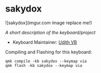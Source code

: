 # sakydox

![sakydox](imgur.com image replace me!)

*A short description of the keyboard/project*

* Keyboard Maintainer: [Udith VB](https://github.com/udithvb)


Compiling and Flashing for this keyboard:

    qmk compile -kb sakydox --keymap via
    qmk flash -kb sakydox --keymap via
